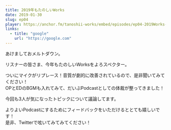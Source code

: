 ```yaml
---
title: 2019年もたのしいWorks
date: 2019-01-30
slug: ep04
player: https://anchor.fm/tanoshii-works/embed/episodes/ep04-2019Works-e32hsv
links:
  - title: "google"
    url: "https://google.com"
---
```


あけましておメルトダウン。

リスナーの皆さま、今年もたのしいWorksをよろスペクター。

ついにマイクがリプレース！音質が劇的に改善されているので、是非聞いてみてください！  
OPとEDのBGMも入れてみて、だいぶPodcastとしての体裁が整ってきました！

今回も3人が気になったトピックについて議論してます。

よりよいPodcastにするためにフィードバックをいただけるととても嬉しいです！  
是非、Twitterで呟いてみてみてください！

